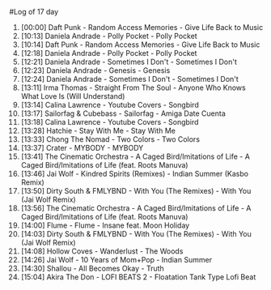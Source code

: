 #Log of 17 day

1. [00:00] Daft Punk - Random Access Memories - Give Life Back to Music
1. [10:13] Daniela Andrade - Polly Pocket - Polly Pocket
1. [10:14] Daft Punk - Random Access Memories - Give Life Back to Music
1. [12:18] Daniela Andrade - Polly Pocket - Polly Pocket
1. [12:21] Daniela Andrade - Sometimes I Don't - Sometimes I Don't
1. [12:23] Daniela Andrade - Genesis - Genesis
1. [12:24] Daniela Andrade - Sometimes I Don't - Sometimes I Don't
1. [13:11] Irma Thomas - Straight From The Soul - Anyone Who Knows What Love Is (Will Understand)
1. [13:14] Calina Lawrence - Youtube Covers - Songbird
1. [13:17] Sailorfag & Cubebass - Sailorfag - Amiga Date Cuenta
1. [13:18] Calina Lawrence - Youtube Covers - Songbird
1. [13:28] Hatchie - Stay With Me - Stay With Me
1. [13:33] Chong The Nomad - Two Colors - Two Colors
1. [13:37] Crater - MYBODY - MYBODY
1. [13:41] The Cinematic Orchestra - A Caged Bird/Imitations of Life - A Caged Bird/Imitations of Life (feat. Roots Manuva)
1. [13:46] Jai Wolf - Kindred Spirits (Remixes) - Indian Summer (Kasbo Remix)
1. [13:50] Dirty South & FMLYBND - With You (The Remixes) - With You (Jai Wolf Remix)
1. [13:56] The Cinematic Orchestra - A Caged Bird/Imitations of Life - A Caged Bird/Imitations of Life (feat. Roots Manuva)
1. [14:00] Flume - Flume - Insane feat. Moon Holiday
1. [14:03] Dirty South & FMLYBND - With You (The Remixes) - With You (Jai Wolf Remix)
1. [14:08] Hollow Coves - Wanderlust - The Woods
1. [14:26] Jai Wolf - 10 Years of Mom+Pop - Indian Summer
1. [14:30] Shallou - All Becomes Okay - Truth
1. [15:04] Akira The Don - LOFI BEATS 2 - Floatation Tank Type Lofi Beat
